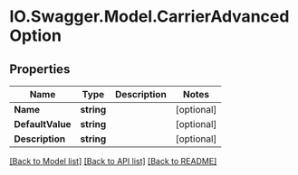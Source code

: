 # IO.Swagger.Model.CarrierAdvancedOption
## Properties

Name | Type | Description | Notes
------------ | ------------- | ------------- | -------------
**Name** | **string** |  | [optional] 
**DefaultValue** | **string** |  | [optional] 
**Description** | **string** |  | [optional] 

[[Back to Model list]](../README.md#documentation-for-models) [[Back to API list]](../README.md#documentation-for-api-endpoints) [[Back to README]](../README.md)


